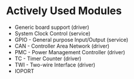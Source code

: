 # Actively Used Modules
- Generic board support (driver)
- System Clock Control (service)
- GPIO - General purpose Input/Output (service)
- CAN - Controller Area Network (driver)
- PMC - Power Management Controller (driver)
- TC - Timer Counter (driver)
- TWI - Two-wire Interface (driver)
- IOPORT

